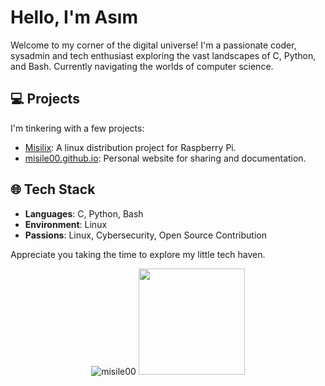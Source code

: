 # Hello, I'm Asım

Welcome to my corner of the digital universe! I'm a passionate coder, sysadmin and tech enthusiast exploring the vast landscapes of C, Python, and Bash. Currently navigating the worlds of computer science.

## 💻 Projects

I'm tinkering with a few projects:

- [Misilix](https://github.com/misile00/misilix): A linux distribution project for Raspberry Pi.
- [misile00.github.io](https://misile00.github.io): Personal website for sharing and documentation.

## 🌐 Tech Stack

- **Languages**: C, Python, Bash
- **Environment**: Linux
- **Passions**: Linux, Cybersecurity, Open Source Contribution

Appreciate you taking the time to explore my little tech haven.

<p align="center">
<img src="https://github-readme-stats.vercel.app/api/top-langs/?username=misile00&layout=compact&hide=html&theme=radical" alt="misile00"/>
<img height="170em" src="https://github-readme-stats.vercel.app/api?username=misile00&include_all_commits=true&count_private=true&show_icons=true&theme=radical"/>
</p>
